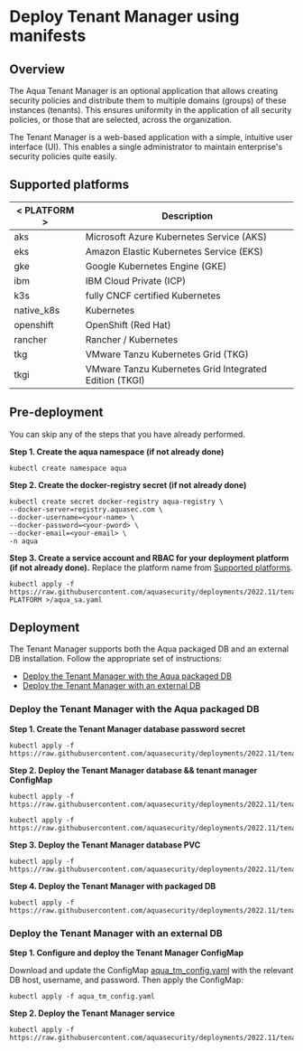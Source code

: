 # Deploy Tenant Manager using manifests

## Overview

The Aqua Tenant Manager is an optional application that allows creating security policies and distribute them to multiple domains (groups) of these instances (tenants). This ensures uniformity in the application of all security policies, or those that are selected, across the organization. 

The Tenant Manager is a web-based application with a simple, intuitive user interface (UI). This enables a single administrator to maintain enterprise's security policies quite easily.

## Supported platforms
| < PLATFORM >              | Description                                                  |
| ---------------------- | ------------------------------------------------------------ |
| aks | Microsoft Azure Kubernetes Service (AKS)    |
| eks | Amazon Elastic Kubernetes Service (EKS) |
| gke | Google Kubernetes Engine (GKE) |
| ibm | IBM Cloud Private (ICP) |
| k3s | fully CNCF certified Kubernetes |
| native_k8s | Kubernetes |
| openshift | OpenShift (Red Hat) |
| rancher | Rancher / Kubernetes |
| tkg | VMware Tanzu Kubernetes Grid (TKG) |
| tkgi | VMware Tanzu Kubernetes Grid Integrated Edition (TKGI) |

## Pre-deployment

You can skip any of the steps that you have already performed.

**Step 1. Create the aqua namespace (if not already done)**
   
```SHELL
kubectl create namespace aqua
```

**Step 2. Create the docker-registry secret (if not already done)**

```SHELL
kubectl create secret docker-registry aqua-registry \
--docker-server=registry.aquasec.com \
--docker-username=<your-name> \
--docker-password=<your-pword> \
--docker-email=<your-email> \
-n aqua
```

**Step 3. Create a service account and RBAC for your deployment platform (if not already done).** Replace the platform name from [Supported platforms](#supported-platforms).

```SHELL
kubectl apply -f https://raw.githubusercontent.com/aquasecurity/deployments/2022.11/tenant_manager/kubernetes_and_openshift/manifests/002_tm_RBAC/< PLATFORM >/aqua_sa.yaml
```

## Deployment

The Tenant Manager supports both the Aqua packaged DB and an external DB installation. Follow the appropriate set of instructions:
   - [Deploy the Tenant Manager with the Aqua packaged DB](#Deploy-the-Tenant-Manager-with-the-Aqua-packaged-DB)
   - [Deploy the Tenant Manager with an external DB](#Deploy-the-Tenant-Manager-with-an-external-DB)

### Deploy the Tenant Manager with the Aqua packaged DB 

**Step 1. Create the Tenant Manager database password secret**

   ```shell
   kubectl apply -f https://raw.githubusercontent.com/aquasecurity/deployments/2022.11/tenant_manager/kubernetes_and_openshift/manifests/003_tm_secrets/aqua_tm_secret.yaml
   ```

**Step 2. Deploy the Tenant Manager database && tenant manager ConfigMap**

   ```shell
   kubectl apply -f https://raw.githubusercontent.com/aquasecurity/deployments/2022.11/tenant_manager/kubernetes_and_openshift/manifests/004_tm_configMaps/aqua_tm_db.yaml
   ```
   ```shell
   kubectl apply -f https://raw.githubusercontent.com/aquasecurity/deployments/2022.11/tenant_manager/kubernetes_and_openshift/manifests/004_tm_configMaps/aqua_tm_config.yaml
   ```
   
**Step 3. Deploy the Tenant Manager database PVC**

   ```shell
   kubectl apply -f https://raw.githubusercontent.com/aquasecurity/deployments/2022.11/tenant_manager/kubernetes_and_openshift/manifests/005_tm_storage/aqua_tm_db_pvc.yaml
   ```   
   
**Step 4. Deploy the Tenant Manager with packaged DB**
   
   ```shell
   kubectl apply -f https://raw.githubusercontent.com/aquasecurity/deployments/2022.11/tenant_manager/kubernetes_and_openshift/manifests/006_tm_deployment/aqua_tm_deployment_packaged_db.yaml
   ```

### Deploy the Tenant Manager with an external DB 

**Step 1. Configure and deploy the Tenant Manager ConfigMap**

Download and update the ConfigMap [aqua_tm_config.yaml](./004_tm_configMaps/aqua_tm_config.yaml) with the relevant DB host, username, and password.
Then apply the ConfigMap:

   ```shell
   kubectl apply -f aqua_tm_config.yaml
   ```
   
**Step 2. Deploy the Tenant Manager service**
   
   ```shell
   kubectl apply -f https://raw.githubusercontent.com/aquasecurity/deployments/2022.11/tenant_manager/kubernetes_and_openshift/manifests/006_tm_deployment/aqua_tm_deployment_managed_db.yaml.yaml
   ```